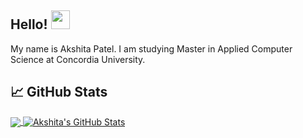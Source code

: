 

<!--
**AkshitaPatel/AkshitaPatel** is a ✨ _special_ ✨ repository because its `README.md` (this file) appears on your GitHub profile.

Here are some ideas to get you started:

- 🔭 I’m currently working on ...
- 🌱 I’m currently learning ...
- 👯 I’m looking to collaborate on ...
- 🤔 I’m looking for help with ...
- 💬 Ask me about ...
- 📫 How to reach me: ...
- 😄 Pronouns: ...
- ⚡ Fun fact: ...
-->

## Hello! <img src="https://raw.githubusercontent.com/MartinHeinz/MartinHeinz/master/wave.gif" width="30px"> 
My name is Akshita Patel. I am studying Master in Applied Computer Science at Concordia University.

## &#x1f4c8; GitHub Stats

<a href="https://github.com/AkshitaPatel/AkshitaPatel">
  <img align="center" src="https://github-readme-stats.vercel.app/api/top-langs/?username=AkshitaPatel&hide=java,html&title_color=ffffff&text_color=c9cacc&icon_color=2bbc8a&bg_color=1d1f21" />
</a>
<a href="https://github.com/=AkshitaPatel/AkshitaPatel">
  <img align="center" src="https://github-readme-stats.vercel.app/api?username=AkshitaPatel&show_icons=true&line_height=27&count_private=true&title_color=ffffff&text_color=c9cacc&icon_color=2bbc8a&bg_color=1d1f21" alt="Akshita's GitHub Stats" />
</a>

   

